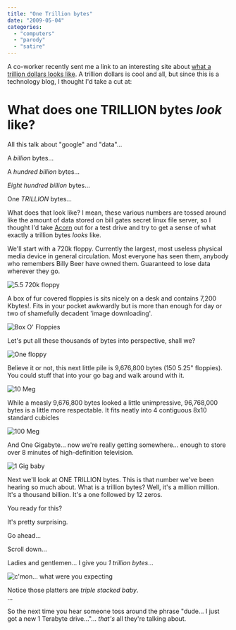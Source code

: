 ```yaml
---
title: "One Trillion bytes"
date: "2009-05-04"
categories: 
  - "computers"
  - "parody"
  - "satire"
---
```


A co-worker recently sent me a link to an interesting site about [what a trillion dollars looks like](http://www.pagetutor.com/trillion/index.html). A trillion dollars is cool and all, but since this is a technology blog, I thought I'd take a cut at:  

# What does one TRILLION bytes _look_ like?

All this talk about "google" and "data"...

A _billion_ bytes...

A _hundred billion_ bytes...

_Eight hundred billion_ bytes...

One _TRILLION_ bytes...

What does that look like? I mean, these various numbers are tossed around like the amount of data stored on bill gates secret linux file server, so I thought I'd take [Acorn](http://www.flyingmeat.com/acorn/) out for a test drive and try to get a sense of what exactly a trillion bytes _looks_ like.

We'll start with a 720k floppy. Currently the largest, most useless physical media device in general circulation. Most everyone has seen them, anybody who remembers Billy Beer have owned them. Guaranteed to lose data wherever they go.

![5.5 720k floppy](images/floppy.png)

A box of fur covered floppies is sits nicely on a desk and contains 7,200 Kbytes!. Fits in your pocket awkwardly but is more than enough for day or two of shamefully decadent 'image downloading'.

![Box O' Floppies](images/box.o.floppies.png)

Let's put all these thousands of bytes into perspective, shall we?

![One floppy](images/720k.png)

Believe it or not, this next little pile is 9,676,800 bytes (150 5.25" floppies). You could stuff that into your go bag and walk around with it.

![10 Meg](images/10Mb.png)

While a measly 9,676,800 bytes looked a little unimpressive, 96,768,000 bytes is a little more respectable. It fits neatly into 4 contiguous 8x10 standard cubicles

![100 Meg](images/100Mb.png)

And One Gigabyte... now we're really getting somewhere... enough to store over 8 minutes of high-definition television.  

![1 Gig baby](images/1Gig.png)

Next we'll look at ONE TRILLION bytes. This is that number we've been hearing so much about. What is a trillion bytes? Well, it's a million million. It's a thousand billion. It's a one followed by 12 zeros.

You ready for this?

It's pretty surprising.

Go ahead...

Scroll down...

Ladies and gentlemen... I give you _1 trillion bytes_...

![c'mon... what were you expecting](images/1TB.png)

Notice those platters are _triple stacked baby_.  
...

So the next time you hear someone toss around the phrase "dude... I just got a new 1 Terabyte drive..."... _that's_ all they're talking about.
